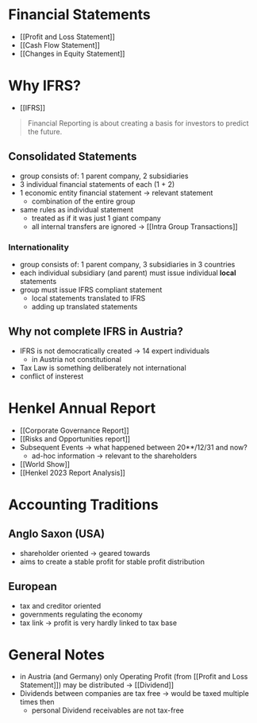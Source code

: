 # Financial Statements
- [[Profit and Loss Statement]]
- [[Cash Flow Statement]]
- [[Changes in Equity Statement]]

# Why IFRS?
- [[IFRS]]

> Financial Reporting is about creating a basis for investors to predict the future.

## Consolidated Statements
- group consists of: 1 parent company, 2 subsidiaries
- 3 individual financial statements of each (1 + 2)
- 1 economic entity financial statement -> relevant statement
	- combination of the entire group
- same rules as individual statement
	- treated as if it was just 1 giant company
	- all internal transfers are ignored -> [[Intra Group Transactions]]
### Internationality
- group consists of: 1 parent company, 3 subsidiaries in 3 countries
- each individual subsidiary (and parent) must issue individual **local** statements
- group must issue IFRS compliant statement
	- local statements translated to IFRS
	- adding up translated statements

## Why not complete IFRS in Austria?
- IFRS is not democratically created -> 14 expert individuals
	- in Austria not constitutional
- Tax Law is something deliberately not international
- conflict of insterest

# Henkel Annual Report
- [[Corporate Governance Report]]
- [[Risks and Opportunities report]]
- Subsequent Events -> what happened between 20**/12/31 and now?
	- ad-hoc information -> relevant to the shareholders
- [[World Show]]
- [[Henkel 2023 Report Analysis]]

# Accounting Traditions
## Anglo Saxon (USA) 
- shareholder oriented -> geared towards
- aims to create a stable profit for stable profit distribution
## European 
- tax and creditor oriented
- governments regulating the economy
- tax link -> profit is very hardly linked to tax base


# General Notes
- in Austria (and Germany) only Operating Profit (from [[Profit and Loss Statement]]) may be distributed -> [[Dividend]]
- Dividends between companies are tax free -> would be taxed multiple times then
	- personal Dividend receivables are not tax-free
